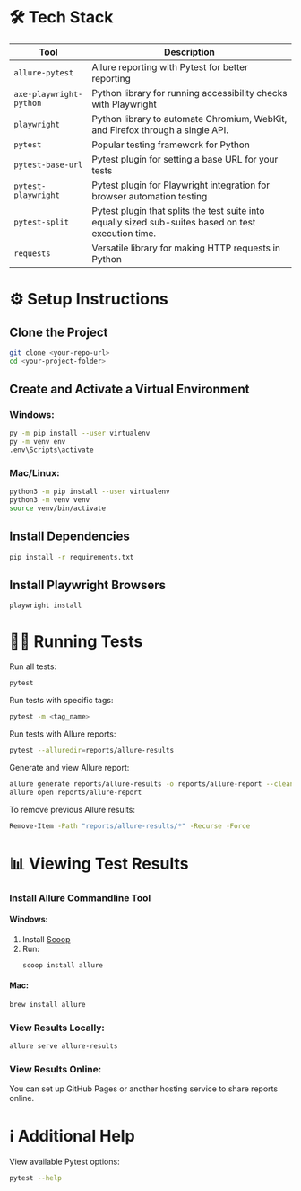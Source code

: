 # 🛠 Tech Stack

| Tool                    | Description |
|-------------------------|-------------|
| `allure-pytest`        | Allure reporting with Pytest for better reporting |
| `axe-playwright-python`| Python library for running accessibility checks with Playwright |
| `playwright`           | Python library to automate Chromium, WebKit, and Firefox through a single API. |
| `pytest`              | Popular testing framework for Python |
| `pytest-base-url`     | Pytest plugin for setting a base URL for your tests |
| `pytest-playwright`   | Pytest plugin for Playwright integration for browser automation testing |
| `pytest-split`       | Pytest plugin that splits the test suite into equally sized sub-suites based on test execution time. |
| `requests`           | Versatile library for making HTTP requests in Python |

# ⚙️ Setup Instructions

## Clone the Project
```sh
git clone <your-repo-url>
cd <your-project-folder>
```

## Create and Activate a Virtual Environment
### Windows:
```sh
py -m pip install --user virtualenv
py -m venv env
.env\Scripts\activate
```

### Mac/Linux:
```sh
python3 -m pip install --user virtualenv
python3 -m venv venv
source venv/bin/activate
```

## Install Dependencies
```sh
pip install -r requirements.txt
```

## Install Playwright Browsers
```sh
playwright install
```

# 🏃‍♂️ Running Tests

Run all tests:
```sh
pytest
```

Run tests with specific tags:
```sh
pytest -m <tag_name>
```

Run tests with Allure reports:
```sh
pytest --alluredir=reports/allure-results
```

Generate and view Allure report:
```sh
allure generate reports/allure-results -o reports/allure-report --clean
allure open reports/allure-report
```

To remove previous Allure results:
```sh
Remove-Item -Path "reports/allure-results/*" -Recurse -Force
```

# 📊 Viewing Test Results

### Install Allure Commandline Tool
#### Windows:
1. Install [Scoop](https://scoop.sh/)
2. Run:
   ```sh
   scoop install allure
   ```

#### Mac:
```sh
brew install allure
```

### View Results Locally:
```sh
allure serve allure-results
```

### View Results Online:
You can set up GitHub Pages or another hosting service to share reports online.

# ℹ️ Additional Help

View available Pytest options:
```sh
pytest --help
```

